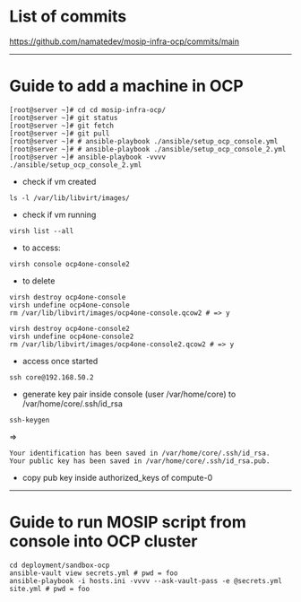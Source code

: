 # List of commits
https://github.com/namatedev/mosip-infra-ocp/commits/main

---

# Guide to add a machine in OCP

```
[root@server ~]# cd cd mosip-infra-ocp/
[root@server ~]# git status
[root@server ~]# git fetch
[root@server ~]# git pull
[root@server ~]# # ansible-playbook ./ansible/setup_ocp_console.yml
[root@server ~]# # ansible-playbook ./ansible/setup_ocp_console_2.yml
[root@server ~]# ansible-playbook -vvvv ./ansible/setup_ocp_console_2.yml
```
* check if vm created
```
ls -l /var/lib/libvirt/images/
```

* check if vm running
```
virsh list --all
```

* to access:
``` 
virsh console ocp4one-console2 
```

* to delete
```
virsh destroy ocp4one-console
virsh undefine ocp4one-console
rm /var/lib/libvirt/images/ocp4one-console.qcow2 # => y
```

```
virsh destroy ocp4one-console2
virsh undefine ocp4one-console2
rm /var/lib/libvirt/images/ocp4one-console2.qcow2 # => y
```

* access once started
```
ssh core@192.168.50.2
```

* generate key pair inside console (user /var/home/core) to /var/home/core/.ssh/id_rsa
```
ssh-keygen
```
=> 
```
Your identification has been saved in /var/home/core/.ssh/id_rsa.
Your public key has been saved in /var/home/core/.ssh/id_rsa.pub.
```

* copy pub key inside authorized_keys of compute-0

---

# Guide to run MOSIP script from console into OCP cluster

```
cd deployment/sandbox-ocp
ansible-vault view secrets.yml # pwd = foo
ansible-playbook -i hosts.ini -vvvv --ask-vault-pass -e @secrets.yml site.yml # pwd = foo
```